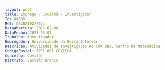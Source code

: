 ```yaml
--- 
layout: post
title: Emprego - Covilhã - Investigador
Id: 84335
Ref: OE202102/0154
DataAbertura: 2021-02-08
DataFecho: 2021-03-01
Trabalho: Investigador
Empregador: Universidade da Beira Interior
Descricao: Atividades de Investigação no CMA UBI, Centro de Matemática e Aplicações da Universidade da Beira Interior, em regime de dedicação exclusiva, no âmbito do contrato assinado com a Fundação para a Ciência e Tecnologia (FCT), através do Financiamento Programático atribuído ao CMA UBI (UIDP 00212 2020)
CodigoPostal: 6201-001 COVILHÃ
Concelho: Covilhã
Distrito: Castelo Branco
--- 
```

